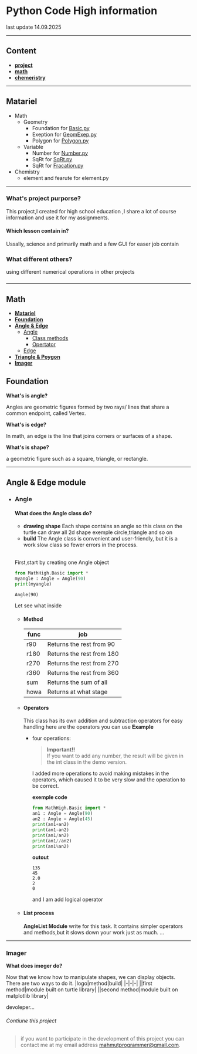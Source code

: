 # Python Code High information
last update 14.09.2025

---
## Content
+ **[project]()**
+ **[math](#math)**
+ **[chemeristry]()**
___
## Matariel
- Math
    + Geometry
        *  Foundation for [Basic.py]()
        *  Exeption for [GeomExep.py]()
        *  Polygon for [Polygon.py]()
    + Variable
        * Number for [Number.py]()
        * SqRt for [SqRt.py]()
        * SqRt for [Fracation.py]()
- Chemistry
    * element and fearute for element.py
___
### What's project purporse?
This project,I created for high school education ,I share a lot of course information and use it for my assignments.
#### Which lesson contain in?
Ussally, science and primarily math and a few GUI for easer job contain
### What different others?
using different numerical operations in other projects
### 
___
## Math
* **[Matariel](#Files)**
* **[Foundation](#foundation)**
* **[Angle & Edge](#angle--edge-module)**
    + [Angle](#angle-class)
        - [Class methods](#method)
        - [Opertator](#operators)
    + [Edge]()
* **[Triangle & Poygon]()**
* **[Imager]()**

## Foundation
**What's is angle?**

Angles are geometric figures formed by two rays/
lines that share a common endpoint, called Vertex.

**What's is edge?**

In math, an edge is the line that joins corners or
surfaces of a shape.

**What's is shape?**

a geometric figure such as a square, triangle, or rectangle.
___
## Angle & Edge module
+ ### Angle
    #### What does the Angle class do?
    + **drawing shape**
    Each shape contains an angle so this class on the turtle can draw
    all 2d shape exemple circle,triangle and so on
    + **build**
    The Angle class is convenient and user-friendly, but it is a work slow 
    class so fewer errors in the process.
    <br>
    
    First,start by creating one Angle object
    ```python
    from MathHigh.Basic import *
    myangle : Angle = Angle(90)
    print(myangle)
    ```
    ```
    Angle(90)
    ```
    Let see what inside

    + #### Method
        |func|job|
        |-|-|
        |r90|Returns the rest from 90|
        |r180|Returns the rest from 180|
        |r270|Returns the rest from 270|
        |r360|Returns the rest from 360|
        |sum|Returns the sum of all|
        |howa|Returns at what stage|

    + #### Operators
        This class has its own addition and subtraction operators
        for easy handling here are the operators you can use
        __Example__
        * four operations:
            
            >__Important!!__<br>If you want to add any number, the result will be given 
            in the int class in the demo version.

            I added more operations to avoid making mistakes in the 
            operators, which caused it to be very slow and the operation 
            to be correct.

            __exemple code__
            ```python
            from MathHigh.Basic import *
            an1 : Angle = Angle(90)
            an2 : Angle = Angle(45)
            print(an1+an2)
            print(an1-an2)
            print(an1/an2)
            print(an1//an2)
            print(an1%an2)
            ```
            __outout__
            ```pytoh
            135
            45
            2.0
            2
            0
            ```

            and I am add logical operator
    + #### List process
        **AngleList Module** write for this task. It contains simpler operators and methods,but it slows down your work just as much.
        ...
___
### Imager
**What does imeger do?**

Now that we know how to manipulate shapes, we can display objects. There are two ways to do it.
|logo|method|build|
|-|-|-|
|![]()|first method|module built on turtle library|
|![]()|second method|module built on matplotlib library|

devoleper...


###### Contiune this project
> if you want to participate in the development of this project you can
 contact me at my email address mahmutprogrammer@gmail.com.
